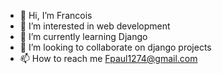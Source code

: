 - 👋 Hi, I’m Francois
- 👀 I’m interested in web development
- 🌱 I’m currently learning Django
- 💞️ I’m looking to collaborate on django projects
- 📫 How to reach me Fpaul1274@gmail.com
